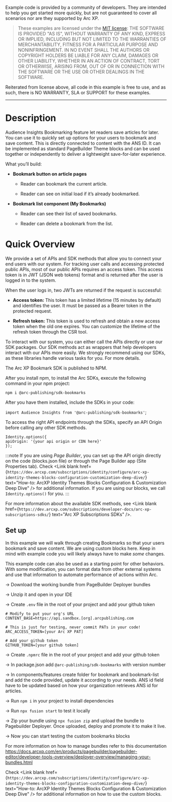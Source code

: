 Example code is provided by a community of developers. They are intended to help you get started more quickly, but are not guaranteed to cover all scenarios nor are they supported by Arc XP.

> These examples are licensed under the [MIT license](https://mit-license.org/): THE SOFTWARE IS PROVIDED "AS IS", WITHOUT WARRANTY OF ANY KIND, EXPRESS OR IMPLIED, INCLUDING BUT NOT LIMITED TO THE WARRANTIES OF MERCHANTABILITY, FITNESS FOR A PARTICULAR PURPOSE AND NONINFRINGEMENT. IN NO EVENT SHALL THE AUTHORS OR COPYRIGHT HOLDERS BE LIABLE FOR ANY CLAIM, DAMAGES OR OTHER LIABILITY, WHETHER IN AN ACTION OF CONTRACT, TORT OR OTHERWISE, ARISING FROM, OUT OF OR IN CONNECTION WITH THE SOFTWARE OR THE USE OR OTHER DEALINGS IN THE SOFTWARE.

Reiterated from license above, all code in this example is free to use, and as such, there is NO WARRANTY, SLA or SUPPORT for these examples.

-----

# Description
<!-- In this example we will listen for the `story:create` and `story:update` events so that we can send a formatted payload containing some ANS fields to an external service. Pipedream is used here, but can be replaced with any external service. Keep in mind with example code you will likely always have to make *some* changes. -->
Audience Insights Bookmarking feature let readers save articles for later. 
You can use it to quickly set up options for your users to bookmark and save content. This is directly connected to content with the ANS ID.
It can be implemented as standard PageBuilder Theme blocks and can be used together or independently to deliver a lightweight save-for-later experience.

What you’ll build:

* **Bookmark button on article pages**

    * Reader can bookmark the current article.

    * Reader can see on initial load if it’s already bookmarked.

* **Bookmark list component (My Bookmarks)**

    * Reader can see their list of saved bookmarks.

    * Reader can delete a bookmark from the list.

# Quick Overview

We provide a set of APIs and SDK methods that allow you to connect your end users with our system. For tracking user calls and accessing protected public APIs, most of our public APIs requires an access token. This access token is in JWT (JSON web tokens) format and is returned after the user is logged in to the system.

When the user logs in, two JWTs are returned if the request is successful:

* **Access token:** This token has a limited lifetime (15 minutes by default) and identifies the user. It must be passed as a Bearer token in the protected request.

* **Refresh token:** This token is used to refresh and obtain a new access token when the old one expires. You can customize the lifetime of the refresh token through the CSR tool.

To interact with our system, you can either call the APIs directly or use our SDK packages. Our SDK methods act as wrappers that help developers interact with our APIs more easily. We strongly recommend using our SDKs, as these libraries handle various tasks for you. For more details.

The Arc XP Bookmark SDK is published to NPM.

After you install npm, to install the Arc SDKs, execute the following command in your npm project:

`npm i @arc-publishing/sdk-bookmarks`

After you have them installed, include the SDKs in your code:

`import Audience Insights from '@arc-publishing/sdk-bookmarks'`;

To access the right API endpoints through the SDKs, specify an API Origin before calling any other SDK methods.

```shell 
Identity.options({
apiOrigin: '{your api origin or CDN here}'
});
```
:::note
If you are using _Page Builder_, you can set up the API origin directly on the code (blocks.json file) or through the Page Builder app (Site Properties tab). 
Check <Link blank href={`https://dev.arcxp.com/subscriptions/identity/configure/arc-xp-identity-themes-blocks-configuration-customization-deep-dive/`} text="How-to: ArcXP Identity Themes Blocks Configuration & Customization Deep Dive" /> for additional information.
If you are using our blocks, we call `Identity.options()` for you.
:::

For more information about the available SDK methods, see <Link blank href={`https://dev.arcxp.com/subscriptions/developer-docs/arc-xp-subscriptions-sdks/`} text="Arc XP Subscriptions SDKs" />.


## Set up  

In this example we will walk through creating Bookmarks so that your users bookmark and save content. We are using custom blocks here. Keep in mind with example code you will likely always have to make *some* changes.

This example code can also be used as a starting point for other behaviors. With some modification, you can format data from other external systems and use that information to automate performance of actions within Arc.

→ Download the working bundle from PageBuilder Deployer bundles

→ Unzip it and open in your IDE

→ Create `.env` file in the root of your project and add your github token 

```
# Modify to put your org's URL
CONTENT_BASE=https://api.sandbox.[org].arcpublishing.com

# This is just for testing, never commit PATs in your code!
ARC_ACCESS_TOKEN=[your Arc XP PAT]

# Add your github token
GITHUB_TOKEN=[your github token]
```
→ Create `.npmrc` file in the root of your project and add your github token 

→ In package.json add `@arc-publishing/sdk-bookmarks` with version number

→ In components/features create folder for bookmark and bookmark-list and add the code provided, update it according to your needs. ANS id field have to be updated based on how your organization retrieves ANS id for articles.

→ Run `npm i` in your project to install dependencies

→ Run `npx fusion start` to test it locally

→ Zip your bundle using `npx fusion zip` and upload the bundle to Pagebuilder Deployer. Once uploaded, deploy and promote it to make it live.

→ Now you can start testing the custom bookmarks blocks

For more information on how to manage bundles refer to this documentation https://docs.arcxp.com/en/products/pagebuilder/pagebuilder-editor/developer-tools-overview/deployer-overview/managing-your-bundles.html

Check <Link blank href={`https://dev.arcxp.com/subscriptions/identity/configure/arc-xp-identity-themes-blocks-configuration-customization-deep-dive/`} text="How-to: ArcXP Identity Themes Blocks Configuration & Customization Deep Dive" /> for additional information on how to use the custom blocks.
